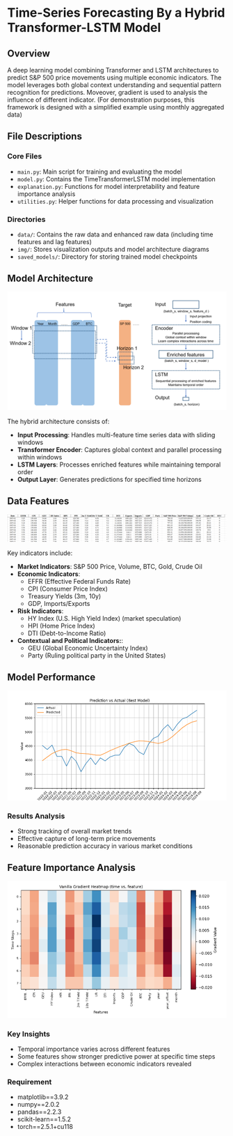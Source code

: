 # Time-Series Forecasting By a Hybrid Transformer-LSTM Model

## Overview
A deep learning model combining Transformer and LSTM architectures to predict S&P 500 price movements using multiple economic indicators. The model leverages both global context understanding and sequential pattern recognition for predictions. Moveover, gradient is used to analysis the influence of different indicator. (For demonstration purposes, this framework is designed with a simplified example using monthly aggregated data)

## File Descriptions

### Core Files
- `main.py`: Main script for training and evaluating the model
- `model.py`: Contains the TimeTransformerLSTM model implementation
- `explanation.py`: Functions for model interpretability and feature importance analysis
- `utilities.py`: Helper functions for data processing and visualization

### Directories
- `data/`: Contains the raw data and enhanced raw data (including time features and lag features)
- `img/`: Stores visualization outputs and model architecture diagrams
- `saved_models/`: Directory for storing trained model checkpoints

## Model Architecture
![Model Architecture](https://github.com/Eggi111/SP500-Forecasting-via-Transformer-LSTM/blob/2909bdddb5837fbbcc6d99de095638d7ed4d1d0d/S%26P%20500%20Forecasting%20via%20Transformer-LSTM%20with%20Macroeconomic%20Data/img/workflow.png)

The hybrid architecture consists of:
- **Input Processing**: Handles multi-feature time series data with sliding windows
- **Transformer Encoder**: Captures global context and parallel processing within windows
- **LSTM Layers**: Processes enriched features while maintaining temporal order
- **Output Layer**: Generates predictions for specified time horizons

## Data Features
![Sample Data](https://github.com/Eggi111/SP500-Forecasting-via-Transformer-LSTM/blob/2909bdddb5837fbbcc6d99de095638d7ed4d1d0d/S%26P%20500%20Forecasting%20via%20Transformer-LSTM%20with%20Macroeconomic%20Data/img/table%20(raw%20data).png)

Key indicators include:
- **Market Indicators**: S&P 500 Price, Volume, BTC, Gold, Crude Oil
- **Economic Indicators**: 
  - EFFR (Effective Federal Funds Rate)
  - CPI (Consumer Price Index)
  - Treasury Yields (3m, 10y)
  - GDP, Imports/Exports
- **Risk Indicators**: 
  - HY Index (U.S. High Yield Index) (market speculation)
  - HPI (Home Price Index)
  - DTI (Debt-to-Income Ratio)
- **Contextual and Political Indicators:**:
  - GEU (Global Economic Uncertainty Index) 
  - Party (Ruling political party in the United States)

## Model Performance
![Prediction Results](https://github.com/Eggi111/SP500-Forecasting-via-Transformer-LSTM/blob/65cc0177b251b75c251dc380f05e6af5be9d258c/S%26P%20500%20Forecasting%20via%20Transformer-LSTM%20with%20Macroeconomic%20Data/img/Prediction.png)

### Results Analysis
- Strong tracking of overall market trends
- Effective capture of long-term price movements
- Reasonable prediction accuracy in various market conditions

## Feature Importance Analysis
![Feature Importance](https://github.com/Eggi111/SP500-Forecasting-via-Transformer-LSTM/blob/2909bdddb5837fbbcc6d99de095638d7ed4d1d0d/S%26P%20500%20Forecasting%20via%20Transformer-LSTM%20with%20Macroeconomic%20Data/img/explanation.png)

### Key Insights
- Temporal importance varies across different features
- Some features show stronger predictive power at specific time steps
- Complex interactions between economic indicators revealed

### Requirement
- matplotlib==3.9.2
- numpy==2.0.2
- pandas==2.2.3
- scikit-learn==1.5.2
- torch==2.5.1+cu118



